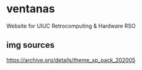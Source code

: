 # ventanas
Website for UIUC Retrocomputing &amp; Hardware RSO

## img sources
https://archive.org/details/theme_xp_pack_202005
